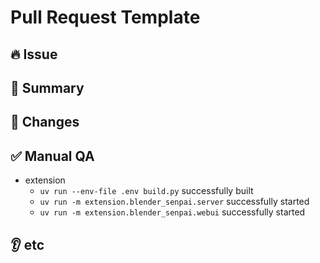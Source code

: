 # Pull Request Template

## 🔥 Issue

<!-- Links to issues, requests, and bugs -->

## 📝 Summary

<!-- What does this PR solve? -->

## 🔄 Changes

<!-- List the main changes. If there are UI changes, include screenshots. -->

## ✅ Manual QA

- extension
  - `uv run --env-file .env build.py` successfully built
  - `uv run -m extension.blender_senpai.server` successfully started
  - `uv run -m extension.blender_senpai.webui` successfully started

## 👂 etc

<!-- Please note any additional information. -->
